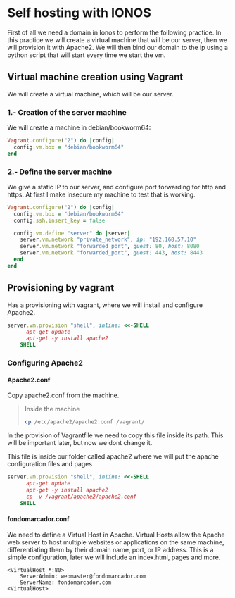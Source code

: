 # Self hosting with IONOS
First of all we need a domain in Ionos to perform the following practice. In this practice we will create a virtual machine that will be our server, then we will provision it with Apache2. We will then bind our domain to the ip using a python script that will start every time we start the vm.

## Virtual machine creation using Vagrant
We will create a virtual machine, which will be our server.

### 1.- Creation of the server machine
We will create a machine in debian/bookworm64:

```ruby
Vagrant.configure("2") do |config|
  config.vm.box = "debian/bookworm64"
end
```

### 2.- Define the server machine
We give a static IP to our server, and configure port forwarding for http and https. At first I make insecure my machine to test that is working.

```ruby
Vagrant.configure("2") do |config|
  config.vm.box = "debian/bookworm64"
  config.ssh.insert_key = false

  config.vm.define "server" do |server|
    server.vm.network "private_network", ip: "192.168.57.10"
    server.vm.network "forwarded_port", guest: 80, host: 8080
    server.vm.network "forwarded_port", guest: 443, host: 8443
  end
end
```

## Provisioning by vagrant
Has a provisioning with vagrant, where we will install and configure Apache2.

```ruby
server.vm.provision "shell", inline: <<-SHELL
      apt-get update
      apt-get -y install apache2
    SHELL
```

### Configuring Apache2
#### Apache2.conf
Copy apache2.conf from the machine.

> Inside the machine
>```bash
>cp /etc/apache2/apache2.conf /vagrant/
>```

In the provision of Vagrantfile we need to copy this file inside its path. This will be important later, but now we dont change it.

This file is inside our folder called apache2 where we will put the apache configuration files and pages

```ruby
server.vm.provision "shell", inline: <<-SHELL
      apt-get update
      apt-get -y install apache2
      cp -v /vagrant/apache2/apache2.conf
    SHELL
```

#### fondomarcador.conf
We need to define a Virtual Host in Apache. Virtual Hosts allow the Apache web server to host multiple websites or applications on the same machine, differentiating them by their domain name, port, or IP address. This is a simple configuration, later we will include an index.html, pages and more.

```apacheconf
<VirtualHost *:80>
    ServerAdmin: webmaster@fondomarcador.com
    ServerName: fondomarcador.com
<VirtualHost>
```
